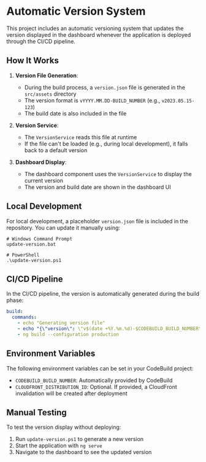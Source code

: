 # Automatic Version System

This project includes an automatic versioning system that updates the version displayed in the dashboard whenever the application is deployed through the CI/CD pipeline.

## How It Works

1. **Version File Generation**:
   - During the build process, a `version.json` file is generated in the `src/assets` directory
   - The version format is `vYYYY.MM.DD-BUILD_NUMBER` (e.g., `v2023.05.15-123`)
   - The build date is also included in the file

2. **Version Service**:
   - The `VersionService` reads this file at runtime
   - If the file can't be loaded (e.g., during local development), it falls back to a default version

3. **Dashboard Display**:
   - The dashboard component uses the `VersionService` to display the current version
   - The version and build date are shown in the dashboard UI

## Local Development

For local development, a placeholder `version.json` file is included in the repository. You can update it manually using:

```
# Windows Command Prompt
update-version.bat

# PowerShell
.\update-version.ps1
```

## CI/CD Pipeline

In the CI/CD pipeline, the version is automatically generated during the build phase:

```yaml
build:
  commands:
    - echo "Generating version file"
    - echo "{\"version\": \"v$(date +%Y.%m.%d)-$CODEBUILD_BUILD_NUMBER\", \"buildDate\": \"$(date)\"}" > src/assets/version.json
    - ng build --configuration production
```

## Environment Variables

The following environment variables can be set in your CodeBuild project:

- `CODEBUILD_BUILD_NUMBER`: Automatically provided by CodeBuild
- `CLOUDFRONT_DISTRIBUTION_ID`: Optional. If provided, a CloudFront invalidation will be created after deployment

## Manual Testing

To test the version display without deploying:

1. Run `update-version.ps1` to generate a new version
2. Start the application with `ng serve`
3. Navigate to the dashboard to see the updated version